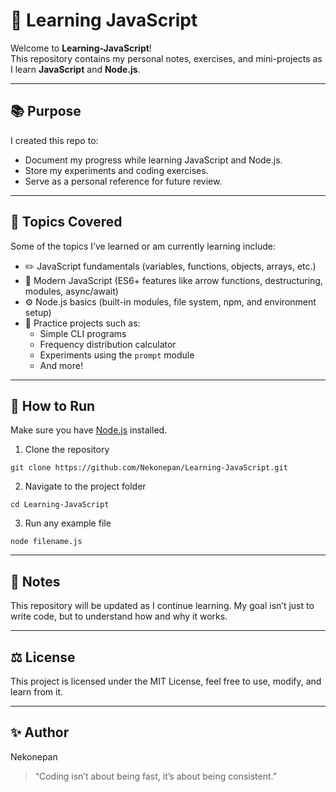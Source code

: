 # 🧠 Learning JavaScript

Welcome to **Learning-JavaScript**!  
This repository contains my personal notes, exercises, and mini-projects as I learn **JavaScript** and **Node.js**.

---

## 📚 Purpose

I created this repo to:
- Document my progress while learning JavaScript and Node.js.
- Store my experiments and coding exercises.
- Serve as a personal reference for future review.

---

## 🚀 Topics Covered

Some of the topics I’ve learned or am currently learning include:
- ✏️ JavaScript fundamentals (variables, functions, objects, arrays, etc.)
- 🧩 Modern JavaScript (ES6+ features like arrow functions, destructuring, modules, async/await)
- ⚙️ Node.js basics (built-in modules, file system, npm, and environment setup)
- 🧠 Practice projects such as:
  - Simple CLI programs  
  - Frequency distribution calculator  
  - Experiments using the `prompt` module  
  - And more!

---

## 🧪 How to Run

Make sure you have [Node.js](https://nodejs.org/) installed.

1. Clone the repository
```
git clone https://github.com/Nekonepan/Learning-JavaScript.git
```

2. Navigate to the project folder
```
cd Learning-JavaScript
```

3. Run any example file
```
node filename.js
```

---

## 📖 Notes

This repository will be updated as I continue learning.
My goal isn’t just to write code, but to understand how and why it works.

---

## ⚖️ License

This project is licensed under the MIT License, feel free to use, modify, and learn from it.


---

## ✨ Author

Nekonepan

> “Coding isn’t about being fast, it’s about being consistent.”
